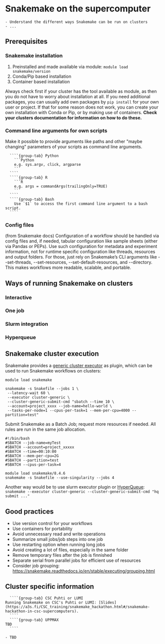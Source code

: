 # Snakemake on the supercomputer

```{objectives}
- Understand the different ways Snakemake can be run on clusters
- ...
```

## Prerequisites

### Snakemake installation

1. Preinstalled and made available via module: `module load snakemake/version`
2. Conda/Pip based installation
3. Container based installation

Always check first if your cluster has the tool available as module, as then you do not have to worry about installation at all.
If you need additional packages, you can usually add own packages by `pip install` for your own user or project. If that for some reason does not work, you can create your own installation with Conda or Pip, or by making use of containers. **Check your clusters documentation for information on how to do these.**

### Command line arguments for own scripts

Make it possible to provide arguments like paths and other "maybe changing" parameters of your scripts as command line arguments. 


`````{tabs}
  ````{group-tab} Python
    ```Python
    e.g. sys.argv, click, argparse
    ```
  ```` 
  ````{group-tab} R
    ```R
    e.g. args = commandArgs(trailingOnly=TRUE)
    ```
  ````
  ````{group-tab} Bash 
    Use `$1` to access the first command line argument to a bash script.
  ````
`````

### Config files

(from Snakemake docs)
Configuration of a workflow should be handled via config files and, if needed, tabular configuration like sample sheets (either via Pandas or PEPs). Use such configuration for metadata and experiment information, not for runtime specific configuration like threads, resources and output folders. For those, just rely on Snakemake’s CLI arguments like --set-threads, --set-resources, --set-default-resources, and --directory. This makes workflows more readable, scalable, and portable.



## Ways of running Snakemake on clusters

### Interactive

### One job

### Slurm integration

### Hyperqueue

## Snakemake cluster execution

Snakemake provides a [generic cluster executor](https://snakemake.github.io/snakemake-plugin-catalog/plugins/executor/cluster-generic.html) as plugin, which can be used to run Snakemake workflows on clusters:

```
module load snakemake

snakemake -s Snakefile --jobs 1 \
 --latency-wait 60 \
 --executor cluster-generic \
 --cluster-generic-submit-cmd "sbatch --time 10 \
 --account=project_xxxx --job-name=hello-world \
 --tasks-per-node=1 --cpus-per-task=1 --mem-per-cpu=4000 --partition=test"
```

Submit Snakemake as a Batch Job; request more resources if needed. All rules are run in the same job allocation.

```
#!/bin/bash
#SBATCH --job-name=myTest
#SBATCH --account=project_xxxxx
#SBATCH --time=00:10:00
#SBATCH --mem-per-cpu=2G
#SBATCH --partition=test
#SBATCH --cpus-per-task=4

module load snakemake/8.4.6
snakemake -s Snakefile --use-singularity --jobs 4
```

Another way would be to use slurm executor plugin or [HyperQueue](https://docs.csc.fi/support/tutorials/snakemake-puhti/#running-snakemake-workflow-with-apptainer-containers): `snakemake --executor cluster-generic --cluster-generic-submit-cmd "hq submit ..."  `

## Good practices

- Use version control for your workflows
- Use containers for portability
- Avoid unnecessary read and write operations
- Summarize small jobs/job steps into one job
- Use restarting option when running long jobs
- Avoid creating a lot of files, especially in the same folder
- Remove temporary files after the job is finnished
- Separate serial from parallel jobs for efficient use of resources
- Consider job grouping: https://snakemake.readthedocs.io/en/stable/executing/grouping.html

##  Cluster specific information

`````{tabs}
  ````{group-tab} CSC Puhti or LUMI
Running Snakemake on CSC's Puhti or LUMI: [Slides](https://a3s.fi/CSC_training/snakemake_hackathon.html#/snakemake-hackathon-in-csc-supercomputers).
  ````
  ````{group-tab} UPPMAX
TBD
  ````
`````


```{keypoints}
- TBD
```

